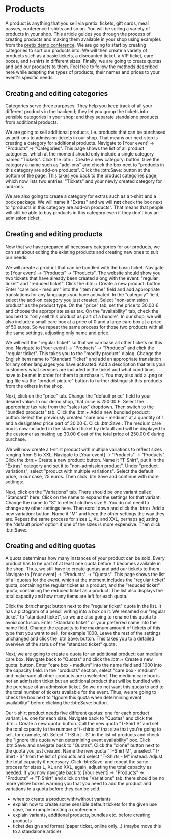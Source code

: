 # Products

A product is anything that you sell via pretix: tickets, gift cards, meal passes, conference t-shirts and so on. You will be selling a variety of products in your shop. This article guides you through the process of creating products and making them available in your shop using examples from the [pretix demo conference](https://pretix.eu/demoshops/democon/). We are going to start by creating categories to sort our products into. We will then create a variety of products such as a basic tickets, a discounted ticket, a VIP ticket, care boxes, and t-shirts in different sizes. Finally, we are going to create quotas and add our products to them. Feel free to follow the methods described here while adapting the types of products, their names and prices to your event's specific needs. 

## Creating and editing categories

Categories serve three purposes: They help you keep track of all your different products in the backend; they let you group the tickets into sensible categories in your shop; and they separate standalone products from additional products. 

We are going to sell additional products, i.e. products that can be purchased as add-ons to admission tickets in our shop. That means our next step is creating a category for additional products. Navigate to [Your event] → "Products" → "Categories". This page shows the list of all product categories, which at the moment should only include a single category named "Tickets". Click the :btn:+ Create a new category: button. Give the category a name such as "add-ons" and check the box next to "products in this category are add-on products". Click the :btn:Save: button at the bottom of the page. This takes you back to the product categories page, which now lists two entries: "Tickets" and your newly created category for add-ons. 

We are also going to create a category for extras such as a t-shirt and a book package. We will name it "Extras" and we will __not__ check the box next to "products in this category are add-on products". That means that people will still be able to buy products in this category even if they don't buy an admission ticket. 

## Creating and editing products 

Now that we have prepared all necessary categories for our products, we can set about editing the existing products and creating new ones to suit our needs. 

We will create a product that can be bundled with the basic ticket. Navigate to [Your event] → "Products" → "Products". The website should show you two tickets that have already been created along with the event: "regular ticket" and "reduced ticket".  Click the :btn:+ Create a new product: button. Enter "care box - medium" into the "item name" field and add appropriate translations for any languages you have activated. In the "category" field, select the add-on category you just created. Select "non-admission product" as the product type. On the "price" tab, set the price to 30.00 € and choose the appropriate sales tax. On the "availability" tab, check the box next to "only sell this product as part of a bundle". In our shop, we will also include a small care box at a price of 0 and a large care box at a price of 50 euros. So we repeat the same process for those two products with all the same settings, adjusting only name and price. 

We will edit the "regular ticket" so that we can base all other tickets on this one. Navigate to [Your event] → "Products" → "Products" and click the "regular ticket". This takes you to the "modify product" dialog. Change the English item name to "Standard Ticket" and add an appropriate translation for any other languages you have activated. Add a description that tells your customers what services are included in the ticket and what conditions have to be met in order for them to purchase it. You may also add a .png or .jpg file via the "product picture" button to further distinguish this products from the others in the shop. 

Next, click on the "price" tab. Change the "default price" field to your desired value. In our demo shop, that price is 250.00 €. Select the appropriate tax rate from the "sales tax" dropdown. Then switch to the "bundled products" tab. Click the :btn:+ Add a new bundled product: button. Select the previously created "care box - medium" at a quantity of 1 and a designated price part of 30.00 €. Click :btn:Save:. The medium care box is now included in the standard ticket by default and will be displayed to the customer as making up 30.00 € out of the total price of 250.00 € during purchase. 

We will now create a t-shirt product with multiple variations to reflect sizes ranging from S to XXL. Navigate to [Your event] → "Products" → "Products". Click the :btn:+ Create a new product: button. Name it "T-Shirt", put it in the "Extras" category and set it to "non-admission product". Under "product variations", select "product with multiple variations". Select the default price, in our case, 25 euros. Then click :btn:Save and continue with more settings:. 

Next, click on the "Variations" tab. There should be one variant called "Standard" here. Click on the name to expand the settings for that variant. Change the name to "S" to reflect clothes size S. You do not need to change any other settings here. Then scroll down and click the :btn:+ Add a new variation: button. Name it "M" and keep the other settings the way they are. Repeat the same process for sizes L, XL and XXL, perhaps adjusting the "default price" option if one of the sizes is more expensive. Then click :btn:Save:. 

## Creating and editing quotas 

A quota determines how many instances of your product can be sold. Every product has to be part of at least one quota before it becomes available in the shop. Thus, we still have to create quotas and add our tickets to them. Navigate to [Your event] → "Products" → "Quotas". This page shows the list of all quotas for the event, which at the moment includes the "regular ticket" quota, containing the regular ticket as a product, and the "reduced ticket" quota, containing the reduced ticket as a product. The list also displays the total capacity and how many items are left for each quota. 

Click the :btn:change: button next to the "regular ticket" quota in the list. It has a pictogram of a pencil writing into a box on it. We renamed our "regular ticket" to "standard ticket", so we are also going to rename this quota to avoid confusion. Enter "Standard ticket" or your preferred name into the name field. Change the capacity to the maximum amount of tickets of this type that you want to sell, for example 1000. Leave the rest of the settings unchanged and click the :btn:Save: button. This takes you to a detailed overview of the status of the "standard ticket" quota. 

Next, we are going to create a quota for an additional product: our medium care box. Navigate back to "Quotas" and click the :btn:+ Create a new quota: button. Enter "care box - medium" into the name field and 1000 into the capacity field. In the "products" section, select "care box - medium" and make sure all other products are unselected. The medium care box is not an admission ticket but an additional product that will be bundled with the purchase of an admission ticket. So we do not want this quota to add to the total number of tickets available for the event. Thus, we are going to check the box next to "Ignore this quota when determining event availability" before clicking the :btn:Save: button. 

Our t-shirt product needs five different quotas: one for each product variant, i.e. one for each size. Navigate back to "Quotas" and click the :btn:+ Create a new quota: button. Call the new quota "T-Shirt S" and set the total capacity to the number of t-shirts of that size that you're going to sell, for example, 50. Select "T-Shirt - S" in the list of products and check the "Ignore this quota when determining event availability" box. Click :btn:Save: and navigate back to "Quotas". Click the "clone" button next to the quota you just created. Name the new quota "T-Shirt M", unselect "T-Shirt - S" from the list of products and select "T-Shirts - M" instead. Adjust the total capacity if necessary. Click :btn:Save: and repeat the same process for sizes L, XL and XXL, again, adjusting the total capacity as needed. If you now navigate back to [Your event] → "Products" → "Products" → "T-Shirt" and click on the "Variations" tab, there should be no more yellow boxes warning you that you need to add the product and variations to a quota before they can be sold. 

 - when to create a product with/without variants 
 - explain how to create some sensible default tickets for the given use case, for example hosting a conference
 - explain variants, additional products, bundles etc. before creating products 
 - ticket design and format (paper ticket, online only...) (maybe move this to a standalone article)
